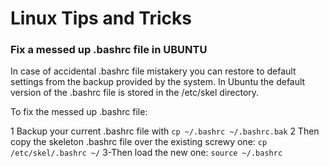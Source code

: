 # Linux Tips and Tricks


### Fix a messed up .bashrc file in UBUNTU
In case of accidental .bashrc file mistakery you can restore to default settings from the backup provided by the system.
In Ubuntu the default version of the .bashrc file is stored in the /etc/skel directory.

To fix the messed up .bashrc file:

1 Backup your current .bashrc file with 
```cp ~/.bashrc ~/.bashrc.bak```
2 Then copy the skeleton .bashrc file over the existing screwy one:
  ```cp /etc/skel/.bashrc ~/```
3-Then load the new one:
  ```source ~/.bashrc```



